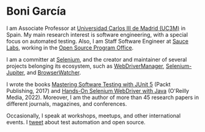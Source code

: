 Boni García
===========

I am Associate Professor at <a href="http://www.it.uc3m.es/bogarcia/index.html">Universidad Carlos III de Madrid (UC3M)</a> in Spain. My main research interest is software engineering, with a special focus on automated testing. Also, I am Staff Software Engineer at <a href="https://saucelabs.com/">Sauce Labs</a>, working in the <a href="https://opensource.saucelabs.com/">Open Source Program Office</a>.

I am a committer at <a href="https://www.selenium.dev/">Selenium</a>, and the creator and maintainer of several projects belonging its ecosystem, such as <a href="https://bonigarcia.dev/webdrivermanager/">WebDriverManager</a>, <a href="https://bonigarcia.dev/selenium-jupiter/">Selenium-Jupiter</a>, and <a href="https://bonigarcia.dev/browserwatcher/">BrowserWatcher</a>.

I wrote the books <a href="https://www.amazon.com/Mastering-Software-Testing-JUnit-Comprehensive-ebook/dp/B076ZQCK5Q/">Mastering Software Testing with JUnit 5</a> (Packt Publishing, 2017) and <a href="https://oreil.ly/1E7CX">Hands-On Selenium WebDriver with Java</a> (O'Reilly Media, 2022). Moreover, I am the author of more than 45 research papers in different journals, magazines, and conferences.

Occasionally, I speak at workshops, meetups, and other international events. I <a href="https://twitter.com/boni_gg">tweet</a> about test automation and open source.